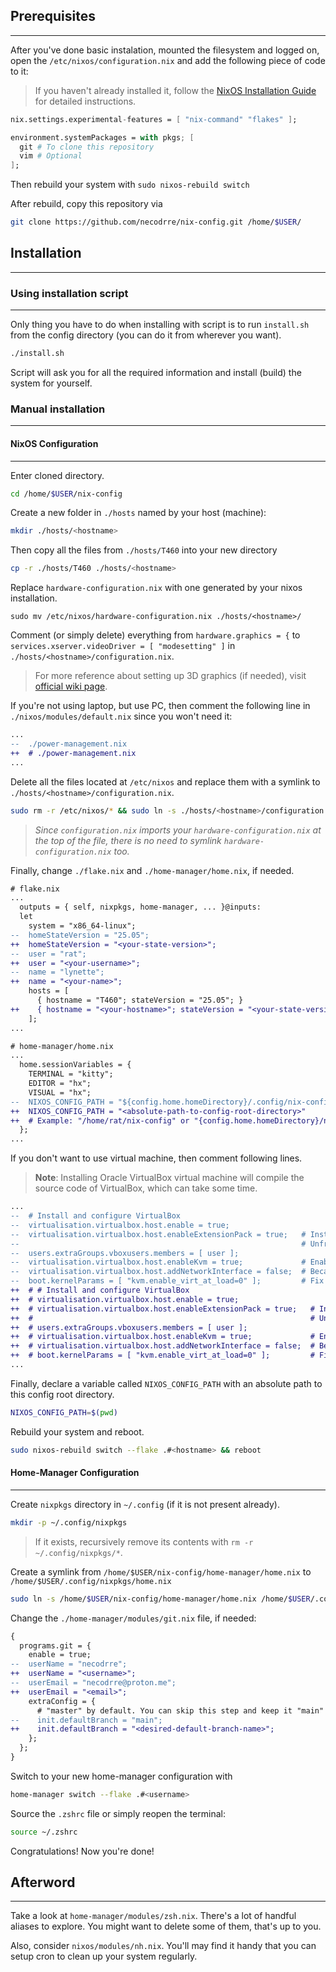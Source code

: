 ## Prerequisites
***
After you've done basic instalation, mounted the filesystem and logged on, open the `/etc/nixos/configuration.nix` and add the following piece of code to it:
> If you haven't already installed it, follow the [NixOS Installation Guide](https://nixos.org/manual/nixos/stable/#sec-installation) for detailed instructions.

```nix
nix.settings.experimental-features = [ "nix-command" "flakes" ];

environment.systemPackages = with pkgs; [
  git # To clone this repository
  vim # Optional
];
```
Then rebuild your system with `sudo nixos-rebuild switch`

After rebuild, copy this repository via
```bash
git clone https://github.com/necodrre/nix-config.git /home/$USER/
```

## Installation
***

### Using installation script
***
Only thing you have to do when installing with script is to run `install.sh` from the config directory (you can do it from wherever you want).
```bash
./install.sh
```
Script will ask you for all the required information and install (build) the system for yourself.

### Manual installation
***
#### NixOS Configuration
***
Enter cloned directory.
```bash
cd /home/$USER/nix-config
```

Create a new folder in `./hosts` named by your host (machine):
```bash
mkdir ./hosts/<hostname>
```
Then copy all the files from `./hosts/T460` into your new directory
```bash
cp -r ./hosts/T460 ./hosts/<hostname>
```

Replace `hardware-configuration.nix` with one generated by your nixos installation.
```
sudo mv /etc/nixos/hardware-configuration.nix ./hosts/<hostname>/
```

Comment (or simply delete) everything from `hardware.graphics = {` to `services.xserver.videoDriver = [ "modesetting" ]` in `./hosts/<hostname>/configuration.nix`. 
> For more reference about setting up 3D graphics (if needed), visit [official wiki page](https://wiki.nixos.org/wiki/Graphics).

If you're not using laptop, but use PC, then comment the following line in `./nixos/modules/default.nix` since you won't need it:
```diff
...
--  ./power-management.nix
++  # ./power-management.nix
...
```

Delete all the files located at `/etc/nixos` and replace them with a symlink to `./hosts/<hostname>/configuration.nix`.
```bash
sudo rm -r /etc/nixos/* && sudo ln -s ./hosts/<hostname>/configuration.nix /etc/nixos/configuration.nix
```
> *Since `configuration.nix` imports your `hardware-configuration.nix` at the top of the file, there is no need to symlink `hardware-configuration.nix` too.*

Finally, change `./flake.nix` and `./home-manager/home.nix`, if needed.
```diff
# flake.nix
...
  outputs = { self, nixpkgs, home-manager, ... }@inputs:
  let
    system = "x86_64-linux";
--  homeStateVersion = "25.05";
++  homeStateVersion = "<your-state-version>";
--  user = "rat";
++  user = "<your-username>";
--  name = "lynette";
++  name = "<your-name>";
    hosts = [
      { hostname = "T460"; stateVersion = "25.05"; }
++    { hostname = "<your-hostname>"; stateVersion = "<your-state-version>"}
    ];
...
```
```diff
# home-manager/home.nix
...
  home.sessionVariables = {
    TERMINAL = "kitty";
    EDITOR = "hx";
    VISUAL = "hx";
--  NIXOS_CONFIG_PATH = "${config.home.homeDirectory}/.config/nix-config";
++  NIXOS_CONFIG_PATH = "<absolute-path-to-config-root-directory>"
++  # Example: "/home/rat/nix-config" or "{config.home.homeDirectory}/nix-config"
  };
...
```

If you don't want to use virtual machine, then comment following lines.
> **Note**: Installing Oracle VirtualBox virtual machine will compile the source code of VirtualBox, which can take some time.
```diff
...
--  # Install and configure VirtualBox
--  virtualisation.virtualbox.host.enable = true;
--  virtualisation.virtualbox.host.enableExtensionPack = true;   # Install Oracle VirtualBox Extensions.
--                                                               # Unfree software permission is required.
--  users.extraGroups.vboxusers.members = [ user ];
--  virtualisation.virtualbox.host.enableKvm = true;             # Enables KVM threading
--  virtualisation.virtualbox.host.addNetworkInterface = false;  # Because VirtualBox KVM only supports standard NAT networking for VMs
--  boot.kernelParams = [ "kvm.enable_virt_at_load=0" ];         # Fix the KVM issue
++  # # Install and configure VirtualBox
++  # virtualisation.virtualbox.host.enable = true;
++  # virtualisation.virtualbox.host.enableExtensionPack = true;   # Install Oracle VirtualBox Extensions.
++  #                                                              # Unfree software permission is required.
++  # users.extraGroups.vboxusers.members = [ user ];
++  # virtualisation.virtualbox.host.enableKvm = true;             # Enables KVM threading
++  # virtualisation.virtualbox.host.addNetworkInterface = false;  # Because VirtualBox KVM only supports standard NAT networking for VMs
++  # boot.kernelParams = [ "kvm.enable_virt_at_load=0" ];         # Fix the KVM issue
...
```

Finally, declare a variable called `NIXOS_CONFIG_PATH` with an absolute path to this config root directory.
```bash
NIXOS_CONFIG_PATH=$(pwd)
```

Rebuild your system and reboot.
```bash
sudo nixos-rebuild switch --flake .#<hostname> && reboot
```

#### Home-Manager Configuration
***
Create `nixpkgs` directory in `~/.config` (if it is not present already).
```bash
mkdir -p ~/.config/nixpkgs
```
> If it exists, recursively remove its contents with `rm -r ~/.config/nixpkgs/*`.

Create a symlink from `/home/$USER/nix-config/home-manager/home.nix` to `/home/$USER/.config/nixpkgs/home.nix`
```bash
sudo ln -s /home/$USER/nix-config/home-manager/home.nix /home/$USER/.config/nixpkgs/home.nix
```

Change the `./home-manager/modules/git.nix` file, if needed:
```diff
{
  programs.git = {
    enable = true;
--  userName = "necodrre";
++  userName = "<username>";
--  userEmail = "necodrre@proton.me";
++  userEmail = "<email>";
    extraConfig = {
      # "master" by default. You can skip this step and keep it "main" like I do
--    init.defaultBranch = "main";
++    init.defaultBranch = "<desired-default-branch-name>";
    };
  };
}
```

Switch to your new home-manager configuration with
```bash
home-manager switch --flake .#<username>
```
Source the `.zshrc` file or simply reopen the terminal:
```bash
source ~/.zshrc
```

Congratulations! Now you're done!

## Afterword
***
Take a look at `home-manager/modules/zsh.nix`. There's a lot of handful aliases to explore. You might want to delete some of them, that's up to you.

Also, consider `nixos/modules/nh.nix`. You'll may find it handy that you can setup cron to clean up your system regularly.

